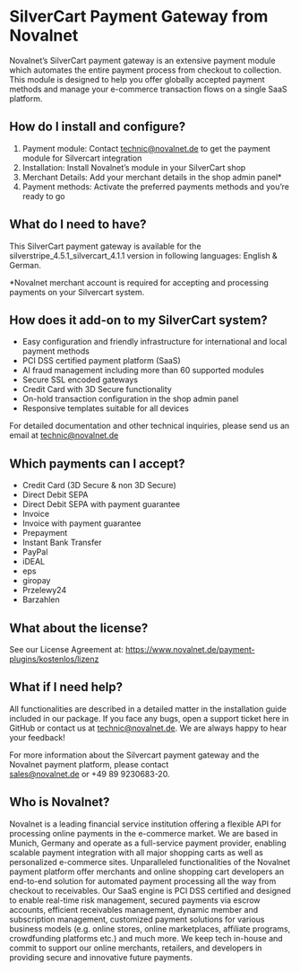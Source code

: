 # SilverCart Payment Gateway from Novalnet

Novalnet’s SilverCart payment gateway is an extensive payment module which automates the entire payment process from checkout to collection. This module is designed to help you offer globally accepted payment methods and manage your e-commerce transaction flows on a single SaaS platform.


## How do I install and configure?

1. Payment module: Contact technic@novalnet.de to get the payment module for Silvercart integration
2. Installation: Install Novalnet’s module in your SilverCart shop
3. Merchant Details: Add your merchant details in the shop admin panel*
4. Payment methods:  Activate the preferred payments methods and you’re ready to go


## What do I need to have?

This SilverCart payment gateway is available for the silverstripe_4.5.1_silvercart_4.1.1 version in following languages: English & German. 

*Novalnet merchant account is required for accepting and processing payments on your Silvercart system. 

## How does it add-on to my SilverCart system? 

- Easy configuration and friendly infrastructure for international and local payment methods
-	PCI DSS certified payment platform (SaaS)
-	AI fraud management including more than 60 supported modules
-	Secure SSL encoded gateways
- Credit Card with 3D Secure functionality
-	On-hold transaction configuration in the shop admin panel
-	Responsive templates suitable for all devices

For detailed documentation and other technical inquiries, please send us an email at technic@novalnet.de


## Which payments can I accept?

- Credit Card (3D Secure & non 3D Secure)
- Direct Debit SEPA
- Direct Debit SEPA with payment guarantee
- Invoice
- Invoice with payment guarantee
- Prepayment
- Instant Bank Transfer
- PayPal
- iDEAL
- eps
- giropay
- Przelewy24
- Barzahlen


## What about the license?

See our License Agreement at: https://www.novalnet.de/payment-plugins/kostenlos/lizenz


## What if I need help?
All functionalities are described in a detailed matter in the installation guide included in our package. If you face any bugs, open a support ticket here in GitHub or contact us at technic@novalnet.de. We are always happy to hear your feedback! 

For more information about the Silvercart payment gateway and the Novalnet payment platform, please contact<br>
[sales@novalnet.de](sales@novalnet.de) or +49 89 9230683-20.


## Who is Novalnet? 

Novalnet is a leading financial service institution offering a flexible API for processing online payments in the e-commerce market. We are based in Munich, Germany and operate as a full-service payment provider, enabling scalable payment integration with all major shopping carts as well as personalized e-commerce sites.
Unparalleled functionalities of the Novalnet payment platform offer merchants and online shopping cart developers an end-to-end solution for automated payment processing all the way from checkout to receivables. Our SaaS engine is PCI DSS certified and designed to enable real-time risk management, secured payments via escrow accounts, efficient receivables management, dynamic member and subscription management, customized payment solutions for various business models (e.g. online stores, online marketplaces, affiliate programs, crowdfunding platforms etc.) and much more. 
We keep tech in-house and commit to support our online merchants, retailers, and developers in providing secure and innovative future payments. 

